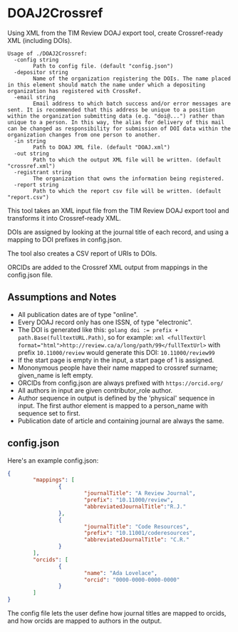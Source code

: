 # DOAJ2Crossref
Using XML from the TIM Review DOAJ export tool, create Crossref-ready XML (including DOIs).

```
Usage of ./DOAJ2Crossref:
  -config string
        Path to config file. (default "config.json")
  -depositor string
        Name of the organization registering the DOIs. The name placed in this element should match the name under which a depositing organization has registered with CrossRef.
  -email string
        Email address to which batch success and/or error messages are sent. It is recommended that this address be unique to a position within the organization submitting data (e.g. "doi@...") rather than unique to a person. In this way, the alias for delivery of this mail can be changed as responsibility for submission of DOI data within the organization changes from one person to another.
  -in string
        Path to DOAJ XML file. (default "DOAJ.xml")
  -out string
        Path to which the output XML file will be written. (default "crossref.xml")
  -registrant string
        The organization that owns the information being registered.
  -report string
        Path to which the report csv file will be written. (default "report.csv")

```

This tool takes an XML input file from the TIM Review DOAJ export tool and transforms it into Crossref-ready XML. 

DOIs are assigned by looking at the journal title of each record, and using a mapping to DOI prefixes in config.json.

The tool also creates a CSV report of URIs to DOIs. 

ORCIDs are added to the Crossref XML output from mappings in the config.json file. 

## Assumptions and Notes

* All publication dates are of type "online".
* Every DOAJ record only has one ISSN, of type "electronic".
* The DOI is generated like this: `golang doi := prefix + path.Base(fulltextURL.Path)`, so for example:
	`xml <fullTextUrl format="html">http://review.ca/a/long/path/99</fullTextUrl>`
	with prefix `10.11000/review`
	would generate this DOI: `10.11000/review99`
* If the start page is empty in the input, a start page of 1 is assigned.
* Mononymous people have their name mapped to crossref surname; given_name is left empty.
* ORCIDs from config.json are always prefixed with `https://orcid.org/`
* All authors in input are given contributor_role author.
* Author sequence in output is defined by the 'physical' sequence in input. The first author element is mapped to a person_name with sequence set to first.
* Publication date of article and containing journal are always the same.

## config.json

Here's an example config.json:

```JSON
{
        "mappings": [
                {
                        "journalTitle": "A Review Journal",
                        "prefix": "10.11000/review",
                        "abbreviatedJournalTitle":"R.J."
                },
                {
                        "journalTitle": "Code Resources",
                        "prefix": "10.11001/coderesources",
                        "abbreviatedJournalTitle": "C.R."
                }
        ],
        "orcids": [
                {
                        "name": "Ada Lovelace",
                        "orcid": "0000-0000-0000-0000"
                }
        ]
}
```

The config file lets the user define how journal titles are mapped to orcids, and how orcids are mapped to authors in the output.

